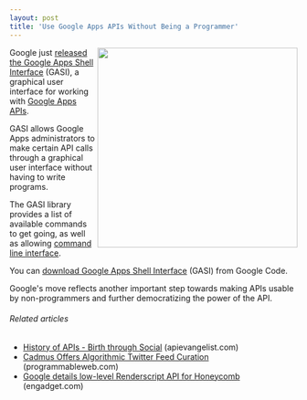 ```yaml
---
layout: post
title: 'Use Google Apps APIs Without Being a Programmer'
---
```

<a href="http://google-opensource.blogspot.com/2011/02/use-google-apps-apis-without-writing.html" target="_blank"><img src="http://4.bp.blogspot.com/-VHUtwDjR_-o/TVnGFPWQWfI/AAAAAAAAABg/6A0r7HBToVY/s400/image00.png" alt="" width="350" align="right" /></a>Google just <a href="http://google-opensource.blogspot.com/2011/02/use-google-apps-apis-without-writing.html" target="_blank">released the Google Apps Shell Interface</a> (GASI), a graphical user interface for working with <a href="http://code.google.com/googleapps/" target="_blank">Google Apps APIs</a>.<p></p>
GASI allows Google Apps administrators to make certain API calls through a graphical user interface without having to write programs.<p></p>
The GASI library provides a list of available commands to get going, as well as allowing <a class="zem_slink" title="Command-line interface" rel="wikipedia" href="http://en.wikipedia.org/wiki/Command-line_interface">command line interface</a>.<p></p>
You can <a href="http://code.google.com/p/google-apps-shell/" target="_blank">download Google Apps Shell Interface</a> (GASI) from Google Code.<p></p>
Google's move reflects another important step towards making APIs usable by non-programmers and further democratizing the power of the API.
<h6 class="zemanta-related-title" style="font-size: 1em;">Related articles</h6>
<ul class="zemanta-article-ul">
	<li class="zemanta-article-ul-li"><a href="http://blog.apievangelist.com/2011/02/10/history-of-apis-birth-through-social/">History of APIs - Birth through Social</a> (apievangelist.com)</li>
	<li class="zemanta-article-ul-li"><a href="http://blog.programmableweb.com/2011/02/15/cadmus-offers-algorithmic-twitter-feed-curation/">Cadmus Offers Algorithmic Twitter Feed Curation</a> (programmableweb.com)</li>
	<li class="zemanta-article-ul-li"><a href="http://www.engadget.com/2011/02/11/google-details-low-level-renderscript-api-for-honeycomb/?icid=zemanta">Google details low-level Renderscript API for Honeycomb</a> (engadget.com)</li>
</ul>
